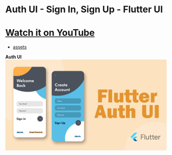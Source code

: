 # Auth UI - Sign In, Sign Up - Flutter UI

# [Watch it on YouTube](https://www.youtube.com/channel/UCGilm4SaU85Dgjhe0qSi-zw/videos) 

- [assets](https://github.com/wigscode/auth_ui_assets)



**Auth UI**
![alt text](https://github.com/wigscode/auth_ui_assets/blob/main/thumbnail%20sig%20in%20sign%20up.jpg)
